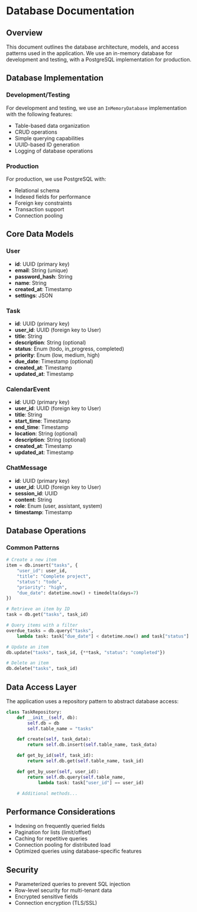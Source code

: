 # Database Documentation

## Overview

This document outlines the database architecture, models, and access patterns used in the application. We use an in-memory database for development and testing, with a PostgreSQL implementation for production.

## Database Implementation

### Development/Testing

For development and testing, we use an `InMemoryDatabase` implementation with the following features:
- Table-based data organization
- CRUD operations
- Simple querying capabilities
- UUID-based ID generation
- Logging of database operations

### Production

For production, we use PostgreSQL with:
- Relational schema
- Indexed fields for performance
- Foreign key constraints
- Transaction support
- Connection pooling

## Core Data Models

### User
- **id**: UUID (primary key)
- **email**: String (unique)
- **password_hash**: String
- **name**: String
- **created_at**: Timestamp
- **settings**: JSON

### Task
- **id**: UUID (primary key)
- **user_id**: UUID (foreign key to User)
- **title**: String
- **description**: String (optional)
- **status**: Enum (todo, in_progress, completed)
- **priority**: Enum (low, medium, high)
- **due_date**: Timestamp (optional)
- **created_at**: Timestamp
- **updated_at**: Timestamp

### CalendarEvent
- **id**: UUID (primary key)
- **user_id**: UUID (foreign key to User)
- **title**: String
- **start_time**: Timestamp
- **end_time**: Timestamp
- **location**: String (optional)
- **description**: String (optional)
- **created_at**: Timestamp
- **updated_at**: Timestamp

### ChatMessage
- **id**: UUID (primary key)
- **user_id**: UUID (foreign key to User)
- **session_id**: UUID
- **content**: String
- **role**: Enum (user, assistant, system)
- **timestamp**: Timestamp

## Database Operations

### Common Patterns

```python
# Create a new item
item = db.insert("tasks", {
    "user_id": user_id,
    "title": "Complete project",
    "status": "todo",
    "priority": "high",
    "due_date": datetime.now() + timedelta(days=7)
})

# Retrieve an item by ID
task = db.get("tasks", task_id)

# Query items with a filter
overdue_tasks = db.query("tasks",
    lambda task: task["due_date"] < datetime.now() and task["status"] != "completed")

# Update an item
db.update("tasks", task_id, {**task, "status": "completed"})

# Delete an item
db.delete("tasks", task_id)
```

## Data Access Layer

The application uses a repository pattern to abstract database access:

```python
class TaskRepository:
    def __init__(self, db):
        self.db = db
        self.table_name = "tasks"

    def create(self, task_data):
        return self.db.insert(self.table_name, task_data)

    def get_by_id(self, task_id):
        return self.db.get(self.table_name, task_id)

    def get_by_user(self, user_id):
        return self.db.query(self.table_name,
            lambda task: task["user_id"] == user_id)

    # Additional methods...
```

## Performance Considerations

- Indexing on frequently queried fields
- Pagination for lists (limit/offset)
- Caching for repetitive queries
- Connection pooling for distributed load
- Optimized queries using database-specific features

## Security

- Parameterized queries to prevent SQL injection
- Row-level security for multi-tenant data
- Encrypted sensitive fields
- Connection encryption (TLS/SSL)